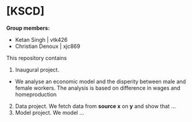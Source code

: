 # \[KSCD\]

**Group members:**
- Ketan Singh | vtk426
- Christian Denoux | xjc869

This repository contains  
1. Inaugural project. 
-   We analyse an economic model and the disperity between male and female workers. The analysis is based on difference in wages and homeproduction
2. Data project. We fetch data from **source x** on **y** and show that ...
3. Model project. We model ...